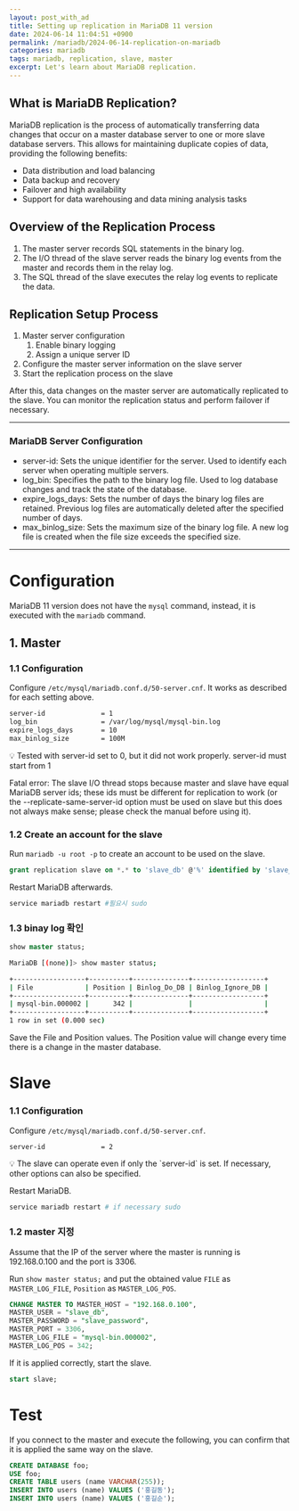 ```yaml
---
layout: post_with_ad
title: Setting up replication in MariaDB 11 version
date: 2024-06-14 11:04:51 +0900
permalink: /mariadb/2024-06-14-replication-on-mariadb
categories: mariadb
tags: mariadb, replication, slave, master
excerpt: Let's learn about MariaDB replication.
---
```


## What is MariaDB Replication?

MariaDB replication is the process of automatically transferring data changes that occur on a master database server to one or more slave database servers. This allows for maintaining duplicate copies of data, providing the following benefits:

- Data distribution and load balancing
- Data backup and recovery
- Failover and high availability
- Support for data warehousing and data mining analysis tasks

## Overview of the Replication Process

1. The master server records SQL statements in the binary log.
2. The I/O thread of the slave server reads the binary log events from the master and records them in the relay log.
3. The SQL thread of the slave executes the relay log events to replicate the data.

## Replication Setup Process

1. Master server configuration
    1. Enable binary logging
    2. Assign a unique server ID
2. Configure the master server information on the slave server
3. Start the replication process on the slave

After this, data changes on the master server are automatically replicated to the slave. You can monitor the replication status and perform failover if necessary.

---

### MariaDB Server Configuration

- server-id: Sets the unique identifier for the server. Used to identify each server when operating multiple servers.
- log_bin: Specifies the path to the binary log file. Used to log database changes and track the state of the database.
- expire_logs_days: Sets the number of days the binary log files are retained. Previous log files are automatically deleted after the specified number of days.
- max_binlog_size: Sets the maximum size of the binary log file. A new log file is created when the file size exceeds the specified size.

---

# Configuration

MariaDB 11 version does not have the `mysql` command, instead, it is executed with the `mariadb` command.

## 1. Master

### 1.1 Configuration

Configure `/etc/mysql/mariadb.conf.d/50-server.cnf`. It works as described for each setting above.

```bash
server-id              = 1
log_bin                = /var/log/mysql/mysql-bin.log
expire_logs_days       = 10
max_binlog_size        = 100M
```

<aside>
💡 Tested with server-id set to 0, but it did not work properly. server-id must start from 1

Fatal error: The slave I/O thread stops because master and slave have equal MariaDB server ids; these ids must be different for replication to work (or the --replicate-same-server-id option must be used on slave but this does not always make sense; please check the manual before using it).

</aside>

### 1.2 Create an account for the slave

Run `mariadb -u root -p` to create an account to be used on the slave.

```sql
grant replication slave on *.* to 'slave_db' @'%' identified by 'slave_password';
```

Restart MariaDB afterwards.

```bash
service mariadb restart #필요시 sudo
```

### **1.3 binay log 확인**

```sql
show master status;
```

```bash
MariaDB [(none)]> show master status;
```

```bash
+------------------+----------+--------------+------------------+
| File             | Position | Binlog_Do_DB | Binlog_Ignore_DB |
+------------------+----------+--------------+------------------+
| mysql-bin.000002 |      342 |              |                  |
+------------------+----------+--------------+------------------+
1 row in set (0.000 sec)
```

Save the File and Position values. The Position value will change every time there is a change in the master database.

# Slave

### 1.1 Configuration

Configure `/etc/mysql/mariadb.conf.d/50-server.cnf`.

```bash
server-id              = 2
```

<aside>
💡 The slave can operate even if only the `server-id` is set. If necessary, other options can also be specified.

</aside>

Restart MariaDB.

```bash
service mariadb restart # if necessary sudo
```

### 1.2 master 지정

Assume that the IP of the server where the master is running is 192.168.0.100 and the port is 3306.

Run `show master status;` and put the obtained value `FILE` as `MASTER_LOG_FILE`, `Position` as `MASTER_LOG_POS`.

```sql
CHANGE MASTER TO MASTER_HOST = "192.168.0.100",
MASTER_USER = "slave_db",
MASTER_PASSWORD = "slave_password",
MASTER_PORT = 3306,
MASTER_LOG_FILE = "mysql-bin.000002",
MASTER_LOG_POS = 342;
```

If it is applied correctly, start the slave.

```sql
start slave;
```

# Test

If you connect to the master and execute the following, you can confirm that it is applied the same way on the slave.

```sql
CREATE DATABASE foo;
USE foo;
CREATE TABLE users (name VARCHAR(255));
INSERT INTO users (name) VALUES ('홍길동');
INSERT INTO users (name) VALUES ('홍길순');
```